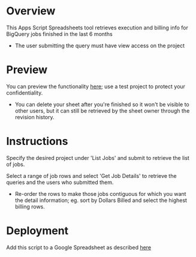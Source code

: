 Overview
========
This Apps Script Spreadsheets tool retrieves execution and billing info for BigQuery jobs finished in the last 6 months

* The user submitting the query must have view access on the project

Preview
=======
You can preview the functionality [here](https://docs.google.com/spreadsheets/d/13-zZhgoOvUKkmLGXYgaaN4fsw-kSglFSkYUU2NnPRD4/edit); use a test project to protect your confidentiality.

* You can delete your sheet after you're finished so it won't be visible to other users, but it can still be retrieved by the sheet owner through the revision history.


Instructions
============     
Specify the desired project under 'List Jobs' and submit to retrieve the list of jobs.

Select a range of job rows and select 'Get Job Details' to retrieve the queries and the users who submitted them.

* Re-order the rows to make those jobs contiguous for which you want the detail information; eg. sort by Dollars Billed and select the highest billing rows.

Deployment
==========
Add this script to a Google Spreadsheet as described [here](https://developers.google.com/apps-script/guides/bound#creating_a_bound_script)